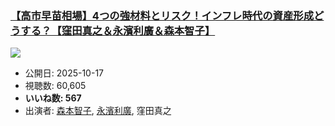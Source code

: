 ### [【高市早苗相場】4つの強材料とリスク！インフレ時代の資産形成どうする？【窪田真之＆永濱利廣＆森本智子】](https://www.youtube.com/watch?v=Hsxlws1a_vg)
[![](https://img.youtube.com/vi/Hsxlws1a_vg/sddefault.jpg)](https://www.youtube.com/watch?v=Hsxlws1a_vg)
-   公開日: 2025-10-17
-   視聴数: 60,605
-   **いいね数: 567**
-   出演者: [森本智子](/rehacq_fan/people/森本智子 "wikilink"), [永濱利廣](/rehacq_fan/people/永濱利廣 "wikilink"), 窪田真之
